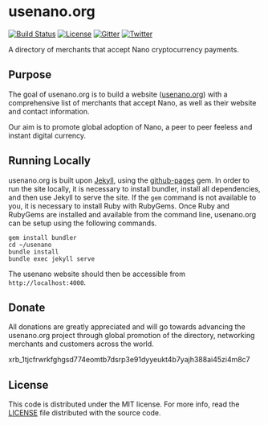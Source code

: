 usenano.org
=================

[![Build Status](https://travis-ci.org/tonyynot/usenano.svg)](https://travis-ci.org/tonyynot/usenano)
[![License](https://img.shields.io/badge/license-mit-blue.svg?style=flat)](/LICENSE)
[![Gitter](https://img.shields.io/badge/chat-on%20gitter-green.svg)](https://gitter.im/usenano/)
[![Twitter](https://img.shields.io/badge/Twitter-%40usenano-blue.svg)](https://twitter.com/useNano)

A directory of merchants that accept Nano cryptocurrency payments.

## Purpose

The goal of usenano.org is to build a website ([usenano.org](https://usenano.org)) with a comprehensive list of merchants that accept Nano, as well as their website and contact information.

Our aim is to promote global adoption of Nano, a peer to peer feeless and instant digital currency.

## Running Locally

usenano.org is built upon [Jekyll](https://jekyllrb.com/), using the [github-pages](https://github.com/github/pages-gem) gem.
In order to run the site locally, it is necessary to install bundler, install all dependencies, and then use Jekyll to serve
the site. If the `gem` command is not available to you, it is necessary to install Ruby with RubyGems.
Once Ruby and RubyGems are installed and available from the command line, usenano.org can be setup using the following commands.

```
gem install bundler
cd ~/usenano
bundle install
bundle exec jekyll serve
```

The usenano website should then be accessible from `http://localhost:4000`.

## Donate
All donations are greatly appreciated and will go towards advancing the usenano.org project through global promotion of the directory, networking merchants and customers across the world. 

xrb_1tjcfrwrkfghgsd774eomtb7dsrp3e91dyyeukt4b7yajh388ai45zi4m8c7

## License

This code is distributed under the MIT license. For more info, read the
[LICENSE][license] file distributed with the source code.

[license]: /LICENSE
